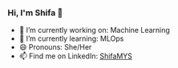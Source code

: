 ### Hi, I'm Shifa 👋
- 🔭 I’m currently working on: Machine Learning
- 🌱 I’m currently learning: MLOps
- 😄 Pronouns: She/Her
- 📫 Find me on LinkedIn: [ShifaMYS](http://www.linkedin.com/in/shifa-sanadi)
<!--
**ShifaMYS/ShifaMYS** is a ✨ _special_ ✨ repository because its `README.md` (this file) appears on your GitHub profile.

Here are some ideas to get you started:

- 🔭 I’m currently working on ...
- 🌱 I’m currently learning ...
- 👯 I’m looking to collaborate on ...
- 🤔 I’m looking for help with ...
- 💬 Ask me about ...
- 📫 How to reach me: ...
- 😄 Pronouns: ...
- ⚡ Fun fact: ...
-->
